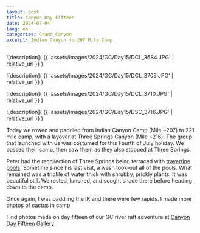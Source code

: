 ```yaml
---
layout: post
title: Canyon Day Fifteen
date: 2024-07-04
lang: en
categories: Grand_Canyon
excerpt: Indian Canyon to 207 Mile Camp
---
```


![description](
  {{ 'assets/images/2024/GC/Day15/DCL_3684.JPG' | relative_url }}
)

![description](
  {{ 'assets/images/2024/GC/Day15/DCL_3705.JPG' | relative_url }}
)

![description](
  {{ 'assets/images/2024/GC/Day15/DCL_3710.JPG' | relative_url }}
)

![description](
  {{ 'assets/images/2024/GC/Day15/DSC_3716.JPG' | relative_url }}
)

Today we rowed and paddled from Indian Canyon Camp (Mile ~207) to 221 mile
camp, with a layover at Three Springs Canyon (Mile ~216). The group that
launched with us was costumed for this Fourth of July holiday. We passed their
camp, then saw them as they also stopped at Three Springs.

Peter had the recollection of Three Springs being terraced with [travertine
pools][pool]. Sometime since his last visit, a wash took-out all of the pools.
What remained was a trickle of water thick with shrubby, prickly plants.
It was beautiful still. We rested, lunched, and sought shade there before
heading down to the camp.

[pool]: https://en.wikipedia.org/wiki/Travertine

Once again, I was paddling the IK and there were few rapids. I made more
photos of cactus in camp.

Find photos made on day fifteen of our GC river raft adventure at [Canyon Day
Fifteen Gallery]( https://wbreeze.com/photo/gallery/20240620GC/Day15/index.html)

